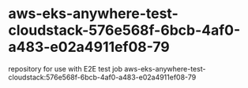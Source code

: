 # aws-eks-anywhere-test-cloudstack-576e568f-6bcb-4af0-a483-e02a4911ef08-79
repository for use with E2E test job aws-eks-anywhere-test-cloudstack:576e568f-6bcb-4af0-a483-e02a4911ef08-79
